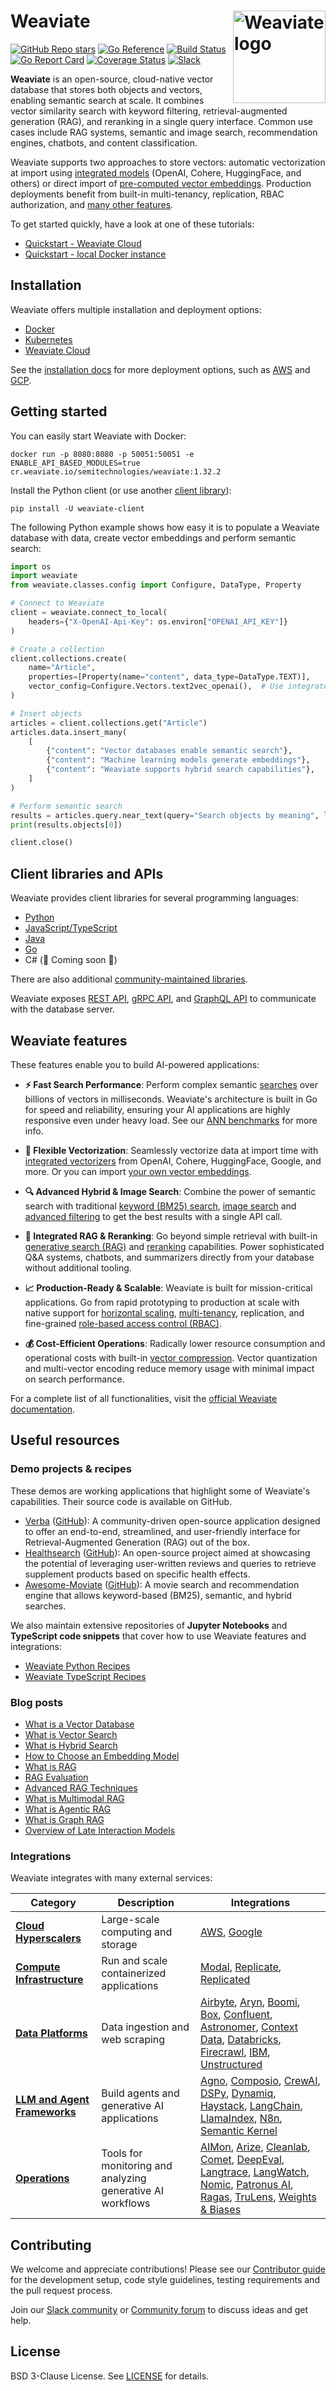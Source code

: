 # Weaviate <img alt='Weaviate logo' src='https://weaviate.io/img/site/weaviate-logo-light.png' width='148' align='right' />

[![GitHub Repo stars](https://img.shields.io/github/stars/weaviate/weaviate?style=social)](https://github.com/weaviate/weaviate)
[![Go Reference](https://pkg.go.dev/badge/github.com/weaviate/weaviate.svg)](https://pkg.go.dev/github.com/weaviate/weaviate)
[![Build Status](https://github.com/weaviate/weaviate/actions/workflows/.github/workflows/pull_requests.yaml/badge.svg?branch=main)](https://github.com/weaviate/weaviate/actions/workflows/.github/workflows/pull_requests.yaml)
[![Go Report Card](https://goreportcard.com/badge/github.com/weaviate/weaviate)](https://goreportcard.com/report/github.com/weaviate/weaviate)
[![Coverage Status](https://codecov.io/gh/weaviate/weaviate/branch/main/graph/badge.svg)](https://codecov.io/gh/weaviate/weaviate)
[![Slack](https://img.shields.io/badge/slack--channel-blue?logo=slack)](https://weaviate.io/slack)

**Weaviate** is an open-source, cloud-native vector database that stores both objects and vectors, enabling semantic search at scale. It combines vector similarity search with keyword filtering, retrieval-augmented generation (RAG), and reranking in a single query interface. Common use cases include RAG systems, semantic and image search, recommendation engines, chatbots, and content classification.

Weaviate supports two approaches to store vectors: automatic vectorization at import using [integrated models](https://docs.weaviate.io/weaviate/model-providers) (OpenAI, Cohere, HuggingFace, and others) or direct import of [pre-computed vector embeddings](https://docs.weaviate.io/weaviate/starter-guides/custom-vectors). Production deployments benefit from built-in multi-tenancy, replication, RBAC authorization, and [many other features](#weaviate-features).

To get started quickly, have a look at one of these tutorials:

- [Quickstart - Weaviate Cloud](https://docs.weaviate.io/weaviate/quickstart)
- [Quickstart - local Docker instance](https://docs.weaviate.io/weaviate/quickstart/local)

## Installation

Weaviate offers multiple installation and deployment options:

- [Docker](https://docs.weaviate.io/deploy/installation-guides/docker-installation)
- [Kubernetes](https://docs.weaviate.io/deploy/installation-guides/k8s-installation)
- [Weaviate Cloud](https://console.weaviate.cloud)

See the [installation docs](https://docs.weaviate.io/deploy) for more deployment options, such as [AWS](https://docs.weaviate.io/deploy/installation-guides/aws-marketplace) and [GCP](https://docs.weaviate.io/deploy/installation-guides/gcp-marketplace).

## Getting started

You can easily start Weaviate with Docker:

```
docker run -p 8080:8080 -p 50051:50051 -e ENABLE_API_BASED_MODULES=true cr.weaviate.io/semitechnologies/weaviate:1.32.2
```

Install the Python client (or use another [client library](#client-libraries-and-apis)):

```
pip install -U weaviate-client
```

The following Python example shows how easy it is to populate a Weaviate database with data, create vector embeddings and perform semantic search:

```python
import os
import weaviate
from weaviate.classes.config import Configure, DataType, Property

# Connect to Weaviate
client = weaviate.connect_to_local(
    headers={"X-OpenAI-Api-Key": os.environ["OPENAI_API_KEY"]}
)

# Create a collection
client.collections.create(
    name="Article",
    properties=[Property(name="content", data_type=DataType.TEXT)],
    vector_config=Configure.Vectors.text2vec_openai(),  # Use integrated vectorizers or bring your own vectors
)

# Insert objects
articles = client.collections.get("Article")
articles.data.insert_many(
    [
        {"content": "Vector databases enable semantic search"},
        {"content": "Machine learning models generate embeddings"},
        {"content": "Weaviate supports hybrid search capabilities"},
    ]
)

# Perform semantic search
results = articles.query.near_text(query="Search objects by meaning", limit=1)
print(results.objects[0])

client.close()
```

## Client libraries and APIs

Weaviate provides client libraries for several programming languages:

- [Python](https://docs.weaviate.io/weaviate/client-libraries/python)
- [JavaScript/TypeScript](https://docs.weaviate.io/weaviate/client-libraries/typescript)
- [Java](https://docs.weaviate.io/weaviate/client-libraries/java)
- [Go](https://docs.weaviate.io/weaviate/client-libraries/go)
- C# (🚧 Coming soon 🚧)

There are also additional [community-maintained libraries](https://docs.weaviate.io/weaviate/client-libraries/community).

Weaviate exposes [REST API](https://docs.weaviate.io/weaviate/api/rest), [gRPC API](https://docs.weaviate.io/weaviate/api/grpc), and [GraphQL API](https://docs.weaviate.io/weaviate/api/graphql) to communicate with the database server.

## Weaviate features

These features enable you to build AI-powered applications:

- **⚡ Fast Search Performance**: Perform complex semantic [searches](https://docs.weaviate.io/weaviate/search/similarity) over billions of vectors in milliseconds. Weaviate's architecture is built in Go for speed and reliability, ensuring your AI applications are highly responsive even under heavy load. See our [ANN benchmarks](https://docs.weaviate.io/weaviate/benchmarks/ann) for more info.

- **🔌 Flexible Vectorization**: Seamlessly vectorize data at import time with [integrated vectorizers](https://docs.weaviate.io/weaviate/model-providers) from OpenAI, Cohere, HuggingFace, Google, and more. Or you can import [your own vector embeddings](https://docs.weaviate.io/weaviate/starter-guides/custom-vectors).

- **🔍 Advanced Hybrid & Image Search**: Combine the power of semantic search with traditional [keyword (BM25) search](https://docs.weaviate.io/weaviate/search/bm25), [image search](https://docs.weaviate.io/weaviate/search/image) and [advanced filtering](https://docs.weaviate.io/weaviate/search/filters) to get the best results with a single API call.

- **🤖 Integrated RAG & Reranking**: Go beyond simple retrieval with built-in [generative search (RAG)](https://docs.weaviate.io/weaviate/search/generative) and [reranking](https://docs.weaviate.io/weaviate/search/rerank) capabilities. Power sophisticated Q&A systems, chatbots, and summarizers directly from your database without additional tooling.

- **📈 Production-Ready & Scalable**: Weaviate is built for mission-critical applications. Go from rapid prototyping to production at scale with native support for [horizontal scaling](https://docs.weaviate.io/deploy/configuration/horizontal-scaling), [multi-tenancy](https://docs.weaviate.io/weaviate/manage-collections/multi-tenancy), replication, and fine-grained [role-based access control (RBAC)](https://docs.weaviate.io/weaviate/configuration/rbac).

- **💰 Cost-Efficient Operations**: Radically lower resource consumption and operational costs with built-in [vector compression](https://docs.weaviate.io/weaviate/configuration/compression). Vector quantization and multi-vector encoding reduce memory usage with minimal impact on search performance.

For a complete list of all functionalities, visit the [official Weaviate documentation](https://docs.weaviate.io).

## Useful resources

### Demo projects & recipes

These demos are working applications that highlight some of Weaviate's capabilities. Their source code is available on GitHub.

- [Verba](https://verba.weaviate.io) ([GitHub](https://github.com/weaviate/verba)): A community-driven open-source application designed to offer an end-to-end, streamlined, and user-friendly interface for Retrieval-Augmented Generation (RAG) out of the box.
- [Healthsearch](https://healthsearch.weaviate.io) ([GitHub](https://github.com/weaviate/healthsearch-demo)): An open-source project aimed at showcasing the potential of leveraging user-written reviews and queries to retrieve supplement products based on specific health effects.
- [Awesome-Moviate](https://awesome-moviate.weaviate.io/) ([GitHub](https://github.com/weaviate-tutorials/awesome-moviate)): A movie search and recommendation engine that allows keyword-based (BM25), semantic, and hybrid searches.

We also maintain extensive repositories of **Jupyter Notebooks** and **TypeScript code snippets** that cover how to use Weaviate features and integrations:

- [Weaviate Python Recipes](https://github.com/weaviate/recipes/)
- [Weaviate TypeScript Recipes](https://github.com/weaviate/recipes-ts/)

### Blog posts

- [What is a Vector Database](https://weaviate.io/blog/what-is-a-vector-database)
- [What is Vector Search](https://weaviate.io/blog/vector-search-explained)
- [What is Hybrid Search](https://weaviate.io/blog/hybrid-search-explained)
- [How to Choose an Embedding Model](https://weaviate.io/blog/how-to-choose-an-embedding-model)
- [What is RAG](https://weaviate.io/blog/introduction-to-rag)
- [RAG Evaluation](https://weaviate.io/blog/rag-evaluation)
- [Advanced RAG Techniques](https://weaviate.io/blog/advanced-rag)
- [What is Multimodal RAG](https://weaviate.io/blog/multimodal-rag)
- [What is Agentic RAG](https://weaviate.io/blog/what-is-agentic-rag)
- [What is Graph RAG](https://weaviate.io/blog/graph-rag)
- [Overview of Late Interaction Models](https://weaviate.io/blog/late-interaction-overview)

### Integrations

Weaviate integrates with many external services:

| Category                                                                                   | Description                                                | Integrations                                                                                                                                                                                                                                                                                                                                                                                                                                                                                                                                                                                                                                                                                                                                                                                                                                                   |
| ------------------------------------------------------------------------------------------ | ---------------------------------------------------------- | -------------------------------------------------------------------------------------------------------------------------------------------------------------------------------------------------------------------------------------------------------------------------------------------------------------------------------------------------------------------------------------------------------------------------------------------------------------------------------------------------------------------------------------------------------------------------------------------------------------------------------------------------------------------------------------------------------------------------------------------------------------------------------------------------------------------------------------------------------------- |
| **[Cloud Hyperscalers](https://docs.weaviate.io/integrations/cloud-hyperscalers)**         | Large-scale computing and storage                          | [AWS](https://docs.weaviate.io/integrations/cloud-hyperscalers/aws), [Google](https://docs.weaviate.io/integrations/cloud-hyperscalers/google)                                                                                                                                                                                                                                                                                                                                                                                                                                                                                                                                                                                                                                                                                                                 |
| **[Compute Infrastructure](https://docs.weaviate.io/integrations/compute-infrastructure)** | Run and scale containerized applications                   | [Modal](https://docs.weaviate.io/integrations/compute-infrastructure/modal), [Replicate](https://docs.weaviate.io/integrations/compute-infrastructure/replicate), [Replicated](https://docs.weaviate.io/integrations/compute-infrastructure/replicated)                                                                                                                                                                                                                                                                                                                                                                                                                                                                                                                                                                                                        |
| **[Data Platforms](https://docs.weaviate.io/integrations/data-platforms)**                 | Data ingestion and web scraping                            | [Airbyte](https://docs.weaviate.io/integrations/data-platforms/airbyte), [Aryn](https://docs.weaviate.io/integrations/data-platforms/aryn), [Boomi](https://docs.weaviate.io/integrations/data-platforms/boomi), [Box](https://docs.weaviate.io/integrations/data-platforms/box), [Confluent](https://docs.weaviate.io/integrations/data-platforms/confluent), [Astronomer](https://docs.weaviate.io/integrations/data-platforms/astronomer), [Context Data](https://docs.weaviate.io/integrations/data-platforms/context-data), [Databricks](https://docs.weaviate.io/integrations/data-platforms/databricks), [Firecrawl](https://docs.weaviate.io/integrations/data-platforms/firecrawl), [IBM](https://docs.weaviate.io/integrations/data-platforms/ibm), [Unstructured](https://docs.weaviate.io/integrations/data-platforms/unstructured)                |
| **[LLM and Agent Frameworks](https://docs.weaviate.io/integrations/llm-agent-frameworks)** | Build agents and generative AI applications                | [Agno](https://docs.weaviate.io/integrations/llm-agent-frameworks/agno), [Composio](https://docs.weaviate.io/integrations/llm-agent-frameworks/composio), [CrewAI](https://docs.weaviate.io/integrations/llm-agent-frameworks/crewai), [DSPy](https://docs.weaviate.io/integrations/llm-agent-frameworks/dspy), [Dynamiq](https://docs.weaviate.io/integrations/llm-agent-frameworks/dynamiq), [Haystack](https://docs.weaviate.io/integrations/llm-agent-frameworks/haystack), [LangChain](https://docs.weaviate.io/integrations/llm-agent-frameworks/langchain), [LlamaIndex](https://docs.weaviate.io/integrations/llm-agent-frameworks/llamaindex), [N8n](https://docs.weaviate.io/integrations/llm-agent-frameworks/n8n), [Semantic Kernel](https://docs.weaviate.io/integrations/llm-agent-frameworks/semantic-kernel)                                   |
| **[Operations](https://docs.weaviate.io/integrations/operations)**                         | Tools for monitoring and analyzing generative AI workflows | [AIMon](https://docs.weaviate.io/integrations/operations/aimon), [Arize](https://docs.weaviate.io/integrations/operations/arize), [Cleanlab](https://docs.weaviate.io/integrations/operations/cleanlab), [Comet](https://docs.weaviate.io/integrations/operations/comet), [DeepEval](https://docs.weaviate.io/integrations/operations/deepeval), [Langtrace](https://docs.weaviate.io/integrations/operations/langtrace), [LangWatch](https://docs.weaviate.io/integrations/operations/langwatch), [Nomic](https://docs.weaviate.io/integrations/operations/nomic), [Patronus AI](https://docs.weaviate.io/integrations/operations/patronus), [Ragas](https://docs.weaviate.io/integrations/operations/ragas), [TruLens](https://docs.weaviate.io/integrations/operations/trulens), [Weights & Biases](https://docs.weaviate.io/integrations/operations/wandb) |

## Contributing

We welcome and appreciate contributions! Please see our [Contributor guide](https://docs.weaviate.io/contributor-guide) for the development setup, code style guidelines, testing requirements and the pull request process.

Join our [Slack community](https://weaviate.io/slack) or [Community forum](https://forum.weaviate.io/) to discuss ideas and get help.

## License

BSD 3-Clause License. See [LICENSE](./LICENSE) for details.
